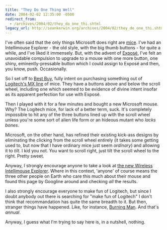```yaml
---
title: "They Do One Thing Well"
date: 2004-02-02 12:35:00 -0500
redirect_from:
  - /archives/2004/02/they_do_one_thi.shtml
legacy_url: http://seankerwin.org/archives/2004/02/they_do_one_thi.shtml
---
```

I've often said that the only things Microsoft does right are [mice](http://www.microsoft.com/hardware/mouseandkeyboard/productlist.aspx?type=Mouse). I've had an Intellimouse Explorer - the old style, with the big thumb buttons - for quite a while, and I've liked it immensely. But, with the advent of [Exposé](http://www.apple.com/macosx/features/expose/), I've felt an unavoidable compulsion to upgrade to a mouse with one more button, one shiny, eminently-pressable button which I could assign to Exposé and then, you know, push. Occasionally.

So I set off to [Best Buy](http://www.bestbuy.com), fully intent on purchasing something out of [Logitech's MX line](http://www.logitech.com/index.cfm?page=products/productlist&ad=hmf&crid=19&countryid=19&languageid=1) of mice. They have a buttons above and below the scroll wheel, including one which seemed to be evidence of divine intent insofar as its apparent perfection for use with Exposé.

Then I played with it for a few minutes and bought a new Microsoft mouse. Why? The Logitech mice, for lack of a better term, suck. It's completely impossible to hit any of the three buttons lined up with the scroll wheel unless you're some sort of alien life form or an hideous mutant who _lacks bones_.

Microsoft, on the other hand, has refined their existing kick-ass designs by eliminating the clicking from the scroll wheel entirely (it takes some getting used to, but now that I have ordinary mice just seem _ordinary_) and allowing it to _tilt_. I kid you not. You want to scroll right, just tilt the scroll wheel to the right. Pretty sweet.

Anyway, I strongly encourage anyone to take a look at [the new Wireless Intellimouse Explorer](http://www.microsoft.com/hardware/mouseandkeyboard/productdetails.aspx?pid=002). Where in this context, 'anyone' of course means the three other people on Earth who care this much about their mouse and found this page by Googline around and checking _all_ the results.

I also strongly encourage everyone to make fun of Logitech, but since I doubt anybody out there is searching for "make fun of Logitech" I don't think that recommandation has quite the same breadth to it. But then, stranger things have happened. Like, for instance, [Burning Man](http://www.burningman.com/). And that's _annual_.

Anyway, I guess what I'm trying to say here is, in a nutshell, nothing.
